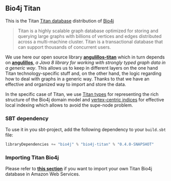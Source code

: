 ## Bio4j Titan 

This is the Titan [Titan database](https://github.com/thinkaurelius/titan) distribution of  [Bio4j](https://github.com/bio4j/bio4j)

> Titan is a highly scalable graph database optimized for storing and querying large graphs with billions of vertices and edges distributed across a multi-machine cluster. Titan is a transactional database that can support thousands of concurrent users.

We use here our open source library **[angulillos-titan](https://github.com/bio4j/angulillos-titan)** which in turn depends on **[angulillos](https://github.com/bio4j/angulillos)**, _a Java 8 library for working with strongly typed graph data in a generic way_. This allows us to keep in different layers on the one hand Titan technology-specific stuff and, on the other hand, the logic regarding how to deal with graphs in a generic way. Thanks to that we have an effective and organized way to import and store the data. 

In the specific case of Titan, we use [Titan types](https://github.com/thinkaurelius/titan/wiki/Type-Definition-Overview) for representing the rich structure of the Bio4j domain model and [vertex-centric indices](https://github.com/thinkaurelius/titan/wiki/Vertex-Centric-Indices) for effective local indexing which allows to avoid the supe-node problem.

### SBT dependency

To use it in you sbt-project, add the following dependency to your `build.sbt` file:

```scala
libraryDependencies += "bio4j" % "bio4j-titan" % "0.4.0-SNAPSHOT"
```

### Importing Titan Bio4j

Please refer to **[this section](/docs/ImportingTitanBio4j.md)** if you want to import your own Titan Bio4j database in Amazon Web Services.

